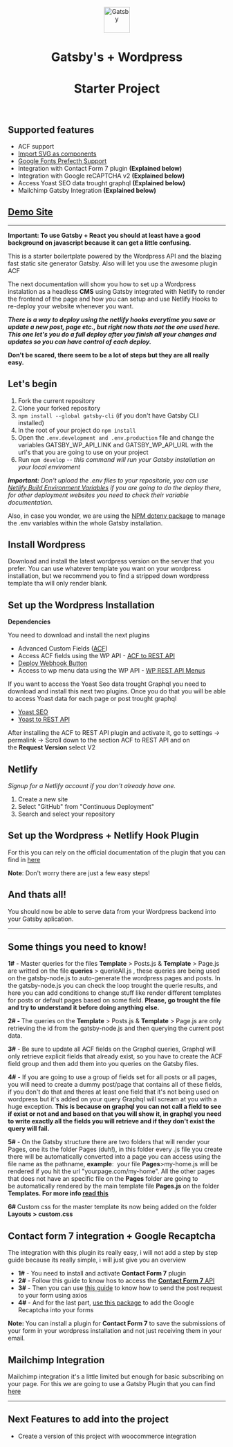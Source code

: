 <p align="center"><a href="https://www.gatsbyjs.org"> <img src="https://www.gatsbyjs.org/monogram.svg" alt="Gatsby" width="60" /> </a></p>
<h1 align="center">Gatsby's + Wordpress</h1>
<h1 align="center">Starter Project</h1>
<p>&nbsp;</p>
<h2>Supported features</h2>
<ul>
<li>ACF support</li>
<li><a href="https://www.gatsbyjs.org/packages/gatsby-plugin-react-svg/" target="_blank" rel="noopener">Import SVG as components</a>&nbsp;</li>
<li><a href="https://www.gatsbyjs.org/packages/gatsby-plugin-prefetch-google-fonts/">Google Fonts Prefecth Support</a></li>
<li>Integration with Contact Form 7 plugin <strong>(Explained below)</strong></li>
<li>Integration with Google reCAPTCHA v2&nbsp;<strong>(Explained below)</strong></li>
<li>Access Yoast SEO data trought graphql&nbsp;<strong>(Explained below)</strong></li>
<li>Mailchimp Gatsby Integration&nbsp;<strong>(Explained below)</strong></li>
</ul>
<h2><a href="https://eager-albattani-669cc8.netlify.com/" target="_blank" rel="noopener">Demo Site</a></h2>
<hr />
<p><strong>Important: To use Gatsby + React you should at least have a good background on javascript because it can get a little confusing.</strong></p>
<p>This is a starter boilertplate powered by the Wordpress API and the blazing fast static site generator Gatsby. Also will let you use the awesome plugin ACF</p>
<p>The next documentation will show you how to set up a Wordpress instalation as a headless <strong>CMS</strong> using Gatsby integrated with Netlify to render the frontend of the page and how you can setup and use Netlify Hooks to re-deploy your website whenever you want.</p>
<p><strong><em>There is a way to deploy using the netlify hooks everytime you save or update a new post, page etc., but right now thats not the one used here. This one let's you do a full deploy after you finish all your changes and updates so you can have control of each deploy.</em></strong></p>
<p><strong>Don't be scared, there seem to be a lot of steps but they are all really easy.&nbsp;</strong></p>
<h2>Let's begin</h2>
<ol>
<li>Fork&nbsp;the current&nbsp;repository</li>
<li>Clone your forked repository</li>
<li><code>npm install --global gatsby-cli</code>&nbsp;(if you don't have Gatsby CLI installed)</li>
<li>In the root of your project&nbsp;do <code>npm install</code></li>
<li>Open the&nbsp;<code>.env.development and .env.production</code>&nbsp;file and change the variables&nbsp;GATSBY_WP_API_LINK and&nbsp;GATSBY_WP_API_URL with the url's that you are going to use on your project</li>
<li>Run&nbsp;<code>npm develop</code>&nbsp;-- <em>this command will run your Gatsby installation on your local enviroment</em></li>
</ol>
<p><em><strong>Important:</strong>&nbsp;Don't upload the .env files to your repositorie, you can use <a href="https://docs.netlify.com/configure-builds/environment-variables/" target="_blank" rel="noopener">Netlify Build Environment Variables</a>&nbsp;if you are going to do the deploy there, for other deployment websites you need to check their variable documentation.</em></p>
<p>Also, in case you wonder, we are using the <a href="https://www.npmjs.com/package/dotenv" target="_blank" rel="noopener">NPM dotenv package</a> to manage the .env variables within the whole Gatsby installation.</p>
<h2>Install Wordpress<span style="font-size: 14px;">&nbsp;</span></h2>
<p>Download and install the latest wordpress version on the server that you prefer. You can use whatever template you want on your wordpress installation, but we recommend you to find a stripped down wordpress template tha will only render blank.&nbsp;</p>
<h2>Set up the Wordpress Installation</h2>
<p><strong>Dependencies</strong></p>
<p>You need to download and install the next plugins&nbsp;</p>
<ul>
<li>Advanced Custom Fields (<a href="https://wordpress.org/plugins/acf-extended/" target="_blank" rel="noopener">ACF</a>)</li>
<li>Access ACF fields using the WP API - <a href="https://wordpress.org/plugins/acf-to-rest-api/" target="_blank" rel="noopener">ACF to REST API</a></li>
<li><a href="https://wordpress.org/plugins/webhook-netlify-deploy/" target="_blank" rel="noopener">Deploy Webhook Button</a></li>
<li>Access to wp menu data using the WP API - <a href="https://wordpress.org/plugins/wp-rest-api-v2-menus/" target="_blank" rel="noopener">WP REST API Menus</a></li>
</ul>
<p>If you want to access the Yoast Seo data trought Graphql you need to download and install this next two plugins. Once you do that you will be able to access Yoast data for each page or post trought graphql</p>
<ul>
<li><a href="https://yoast.com/wordpress/plugins/seo/#utm_source=wordpress.org&amp;utm_medium=referral&amp;utm_term=yoast-seo&amp;utm_content=details&amp;utm_campaign=wordpress-org-ad" target="_blank" rel="noopener">Yoast SEO</a></li>
<li><a href="https://github.com/niels-garve/yoast-to-rest-api" target="_blank" rel="noopener">Yoast to REST API</a></li>
</ul>
<p>After installing the ACF to REST API plugin and activate it, go to settings -&gt; permalink -&gt; Scroll down to the section&nbsp;ACF to REST API and on the&nbsp;<strong>Request Version&nbsp;</strong>select V2</p>
<h2>Netlify</h2>
<p><em>Signup for a Netlify account if you don't already have one.</em></p>
<ol>
<li>Create a new site</li>
<li>Select "GitHub" from "Continuous Deployment"</li>
<li>Search and select your repository</li>
</ol>
<h2>Set up the Wordpress + Netlify Hook Plugin</h2>
<p>For this you can rely on the official documentation of the plugin that you can find in <a href="https://github.com/lukethacoder/wp-webhook-netlify-deploy" target="_blank" rel="noopener">here</a></p>
<p><strong>Note</strong>: Don't worry there are just a few easy steps!</p>
<h2>And thats all!</h2>
<p>You should now be able to serve data from your Wordpress backend into your Gatsby aplication.</p>
<hr />
<h2>Some things you need to know!</h2>
<p><strong>1#</strong> - Master queries for the files <strong>Template</strong> &gt; Posts.js &amp; <strong>Template</strong> &gt; Page.js are writted on the file <strong>queries</strong> &gt; querieAll.js , these queries are being used on the gatsby-node.js to auto-generate the wordpress pages and posts. In the gatsby-node.js you can check the loop trought the querie results, and here you can add conditions to change stuff like render different templates for posts or default pages based on some field.&nbsp;<strong>Please, go trought the file and try to understand it before doing anything else.</strong></p>
<p><strong>2# -&nbsp;</strong>The queries on the&nbsp;<strong>Template</strong> &gt; Posts.js &amp; <strong>Template</strong> &gt; Page.js are only retrieving the id from the gatsby-node.js and then querying the current post data.</p>
<p><strong>3#</strong> - Be sure to update all ACF fields on the Graphql queries, Graphql will only retrieve explicit fields that already exist, so you have to create the ACF field group and then add them into you queries on the Gatsby files.&nbsp;</p>
<p><strong>4#</strong> - If you are going to use a group of fields set for all posts or all pages, you will need to create a dummy post/page that contains all of these fields, if you don't do that and theres at least one field that it's not being used on wordpress but it's added on your query Graphql will scream at you with a huge exception.&nbsp;<strong>This is because on graphql you can not call a field to see if exist or not and and based on that you will show it, in graphql you need to write exactly all the fields you will retrieve and if they don't exist the query will fail.</strong></p>
<p><strong>5#</strong> - On the Gatsby structure there are two folders that will render your Pages, one its the folder Pages (duh!), in this folder every .js file you create there will be automatically converted into a page you can access using the file name as the pathname, <strong>example</strong>:&nbsp; your file&nbsp;<strong>Pages</strong>&gt;my-home.js will be rendered if you hit the url "yourpage.com/my-home". All the other pages that does not have an specific file on the <strong>Pages</strong> folder are going to be&nbsp;automatically rendered by the main template file <strong>Pages.js</strong> on the folder <strong>Templates.&nbsp;For more info <a href="https://www.gatsbyjs.org/docs/gatsby-project-structure/" target="_blank" rel="noopener">read this</a></strong></p>
<p><strong>6#&nbsp;</strong>Custom css for the master template its now being added on the folder <strong>Layouts &gt; custom.css</strong></p>
<h2>Contact form 7 integration + Google Recaptcha</h2>
<p><span style="font-size: 14px;">The integration with this plugin its really easy, i will not add a step by step guide because its really simple, i will just give you an overview</span></p>
<ul>
<li><span style="font-size: 14px;"><strong>1#</strong> - You need to install and activate <strong>Contact Form 7</strong> plugin&nbsp;</span></li>
<li><span style="font-size: 14px;"><strong>2#</strong> - Follow this guide to know hos to access the&nbsp;<a href="gatsby.raxo.dev/wp-admin" target="_blank" rel="noopener"><strong>Contact Form 7</strong> API</a></span></li>
<li><span style="font-size: 14px;"><strong>3#</strong> - Then you can use <a href="https://malcoded.com/posts/react-http-requests-axios/" target="_blank" rel="noopener">this guide</a> to know how to send the post request to your form using axios</span></li>
<li><span style="font-size: 14px;"><strong>4#</strong> - And for the last part, <a href="https://github.com/sarneeh/reaptcha" target="_blank" rel="noopener">use this package</a> to add the Google Recaptcha into your forms</span></li>
</ul>
<p><span style="font-size: 14px;"><strong>Note:&nbsp;</strong>You can install a plugin for <strong>Contact Form 7</strong> to save the submissions of your form in your wordpress installation and not just receiving them in your email.</span></p>
<h2>Mailchimp Integration</h2>
<p>Mailchimp integration it's a little limited but enough for basic subscribing on your page. For this we are going to use a Gatsby Plugin that you can find <a href="https://www.gatsbyjs.org/packages/gatsby-plugin-mailchimp/" target="_blank" rel="noopener">here</a></p>
<hr />
<h2>Next Features to add into the project</h2>
<ul>
<li>Create a version of this project with woocommerce integration</li>
</ul>